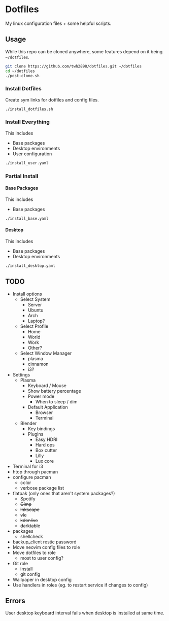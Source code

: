 # Dotfiles

My linux configuration files + some helpful scripts.

## Usage

While this repo can be cloned anywhere, some features depend on it being
`~/dotfiles`.

```sh
git clone https://github.com/twh2898/dotfiles.git ~/dotfiles
cd ~/dotfiles
./post-clone.sh
```

### Install Dotfiles

Create sym links for dotfiles and config files.

```sh
./install_dotfiles.sh
```

### Install Everything

This includes

- Base packages
- Desktop environments
- User configuration

```sh
./install_user.yaml
```

### Partial Install

#### Base Packages

This includes

- Base packages

```sh
./install_base.yaml
```

#### Desktop

This includes

- Base packages
- Desktop environments

```sh
./install_desktop.yaml
```

## TODO

- Install options
  - Select System
    - Server
    - Ubuntu
    - Arch
    - Laptop?
  - Select Profile
    - Home
    - World
    - Work
    - Other?
  - Select Window Manager
    - plasma
    - cinnamon
    - i3?
- Settings
  - Plasma
    - Keyboard / Mouse
    - Show battery percentage
    - Power mode
      - When to sleep / dim
    - Default Application
      - Browser
      - Terminal
  - Blender
    - Key bindings
    - Plugins
      - Easy HDRI
      - Hard ops
      - Box cutter
      - Lilly
      - Lux core
- Terminal for i3
- htop through pacman
- configure pacman
  - color
  - verbose package list
- flatpak (only ones that aren't system packages?)
  - Spotify
  - ~~Gimp~~
  - ~~Inkscape~~
  - ~~vlc~~
  - ~~kdenlive~~
  - ~~darktable~~
- packages
  - shellcheck
- backup_client restic password
- Move neovim config files to role
- Move dotfiles to role
  - most to user config?
- Git role
  - install
  - git config
- Wallpaper in desktop config
- Use handlers in roles (eg. to restart service if changes to config)

## Errors

User desktop keyboard interval fails when desktop is installed at same time.
